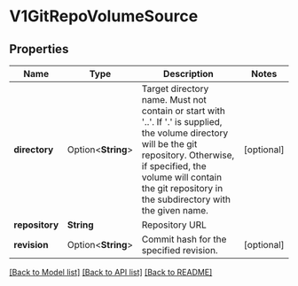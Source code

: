 # V1GitRepoVolumeSource

## Properties

Name | Type | Description | Notes
------------ | ------------- | ------------- | -------------
**directory** | Option<**String**> | Target directory name. Must not contain or start with '..'.  If '.' is supplied, the volume directory will be the git repository.  Otherwise, if specified, the volume will contain the git repository in the subdirectory with the given name. | [optional]
**repository** | **String** | Repository URL | 
**revision** | Option<**String**> | Commit hash for the specified revision. | [optional]

[[Back to Model list]](../README.md#documentation-for-models) [[Back to API list]](../README.md#documentation-for-api-endpoints) [[Back to README]](../README.md)


